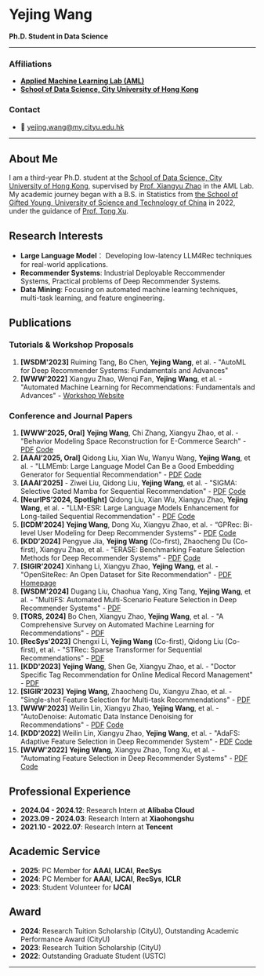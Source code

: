 # Yejing Wang
**Ph.D. Student in Data Science**

---

### Affiliations
- [**Applied Machine Learning Lab (AML)**](https://aml-cityu.github.io/)
- [**School of Data Science, City University of Hong Kong**](https://www.ds.cityu.edu.hk/)

### Contact
- 📧 [yejing.wang@my.cityu.edu.hk](mailto:yejing.wang@my.cityu.edu.hk)

---

## About Me
I am a third-year Ph.D. student at the [School of Data Science, City University of Hong Kong](https://www.cityu.edu.hk/), supervised by [Prof. Xiangyu Zhao](https://zhaoxyai.github.io/) in the AML Lab. My academic journey began with a B.S. in Statistics from [the School of Gifted Young, University of Science and Technology of China](https://en.scgy.ustc.edu.cn/) in 2022, under the guidance of [Prof. Tong Xu](http://staff.ustc.edu.cn/~tongxu/).

## Research Interests
- **Large Language Model**： Developing low-latency LLM4Rec techniques for real-world applications.
- **Recommender Systems**: Industrial Deployable Reccommender Systems, Practical problems of Deep Recommender Systems.
- **Data Mining**: Focusing on automated machine learning techniques, multi-task learning, and feature engineering.

## Publications
### Tutorials & Workshop Proposals
1. **[WSDM'2023]** Ruiming Tang, Bo Chen, **Yejing Wang**, et al. - "AutoML for Deep Recommender Systems: Fundamentals and Advances"
1. **[WWW'2022]** Xiangyu Zhao, Wenqi Fan, **Yejing Wang**, et al. - "Automated Machine Learning for Recommendations: Fundamentals and Advances" - [Workshop Website](https://advanced-recommender-systems.github.io/AutoML-Recommendations/)

### Conference and Journal Papers
1. **[WWW'2025, Oral]** **Yejing Wang**, Chi Zhang, Xiangyu Zhao, et al. - "Behavior Modeling Space Reconstruction for E-Commerce Search" - [PDF](https://arxiv.org/pdf/2501.18216) [Code](https://github.com/Applied-Machine-Learning-Lab/DRP)
1. **[AAAI’2025, Oral]** Qidong Liu, Xian Wu, Wanyu Wang, **Yejing Wang**, et al. - "LLMEmb: Large Language Model Can Be a Good Embedding Generator for Sequential Recommendation" - [PDF](https://arxiv.org/pdf/2409.19925) [Code](https://github.com/liuqidong07/LLMEmb)
2. **[AAAI’2025]** - Ziwei Liu, Qidong Liu, **Yejing Wang**, et al. - "SIGMA: Selective Gated Mamba for Sequential Recommendation" - [PDF](https://arxiv.org/pdf/2408.11451) [Code](https://github.com/ziwliu8/SIGMA)
1. **[NeurIPS’2024, Spotlight]** Qidong Liu, Xian Wu, Xiangyu Zhao, **Yejing Wang**, et al. - "LLM-ESR: Large Language Models Enhancement for Long-tailed Sequential Recommendation" - [PDF](https://arxiv.org/abs/2405.20646) [Code](https://github.com/liuqidong07/LLM-ESR)
2. **[ICDM'2024]** **Yejing Wang**, Dong Xu, Xiangyu Zhao, et al. - “GPRec: Bi-level User Modeling for Deep Recommender Systems” - [PDF](https://arxiv.org/pdf/2410.20730) [Code](https://github.com/Applied-Machine-Learning-Lab/GPRec)
3. **[KDD’2024]** Pengyue Jia, **Yejing Wang** (Co-first), Zhaocheng Du  (Co-first), Xiangyu Zhao, et al. - "ERASE: Benchmarking Feature Selection Methods for Deep Recommender Systems" - [PDF](https://arxiv.org/pdf/2403.12660.pdf) [Code](https://github.com/Applied-Machine-Learning-Lab/ERASE)
4. **[SIGIR’2024]** Xinhang Li, Xiangyu Zhao, **Yejing Wang**, et al. - "OpenSiteRec: An Open Dataset for Site Recommendation" - [PDF](https://arxiv.org/pdf/2307.00856) [Homepage](https://opensiterec.github.io/)
5. **[WSDM'2024]** Dugang Liu, Chaohua Yang, Xing Tang, **Yejing Wang**, et al. - "MultiFS: Automated Multi-Scenario Feature Selection in Deep Recommender Systems" - [PDF](https://dl.acm.org/doi/10.1145/3616855.3635859)
6. **[TORS, 2024]** Bo Chen, Xiangyu Zhao, **Yejing Wang**, et al. - "A Comprehensive Survey on Automated Machine Learning for Recommendations" - [PDF](https://dl.acm.org/doi/abs/10.1145/3630104)
7. **[RecSys'2023]** Chengxi Li, **Yejing Wang** (Co-first), Qidong Liu (Co-first), et al. - "STRec: Sparse Transformer for Sequential Recommendations" - [PDF](https://dl.acm.org/doi/10.1145/3604915.3608779)
8. **[KDD'2023]** **Yejing Wang**, Shen Ge, Xiangyu Zhao, et al. - "Doctor Specific Tag Recommendation for Online Medical Record Management" - [PDF](https://dl.acm.org/doi/pdf/10.1145/3580305.3599810)
9. **[SIGIR'2023]** **Yejing Wang**, Zhaocheng Du, Xiangyu Zhao, et al. - "Single-shot Feature Selection for Multi-task Recommendations" - [PDF](https://dl.acm.org/doi/pdf/10.1145/3539618.3591767)
10. **[WWW'2023]** Weilin Lin, Xiangyu Zhao, **Yejing Wang**, et al. - "AutoDenoise: Automatic Data Instance Denoising for Recommendations" - [PDF](https://dl.acm.org/doi/pdf/10.1145/3543507.3583339) [Code](https://github.com/Applied-Machine-Learning-Lab/AutoDenoise)
11. **[KDD'2022]** Weilin Lin, Xiangyu Zhao, **Yejing Wang**, et al. - "AdaFS: Adaptive Feature Selection in Deep Recommender System" - [PDF](https://dl.acm.org/doi/pdf/10.1145/3534678.3539204) [Code](https://github.com/Applied-Machine-Learning-Lab/AdaFS)
12. **[WWW'2022]** **Yejing Wang**, Xiangyu Zhao, Tong Xu, et al. - "Automating Feature Selection in Deep Recommender Systems" - [PDF](https://dl.acm.org/doi/pdf/10.1145/3485447.3512071) [Code](https://github.com/Dave-AdamsWANG/AutoField)

## Professional Experience
- **2024.04 - 2024.12**: Research Intern at **Alibaba Cloud**
- **2023.09 - 2024.03**: Research Intern at **Xiaohongshu**
- **2021.10 - 2022.07**: Research Intern at **Tencent**

## Academic Service
- **2025**: PC Member for **AAAI**, **IJCAI**, **RecSys**
- **2024**: PC Member for **AAAI**, **IJCAI**, **RecSys**, **ICLR**
- **2023**: Student Volunteer for **IJCAI**

## Award 
- **2024**: Research Tuition Scholarship (CityU), Outstanding Academic Performance Award (CityU)
- **2023**: Research Tuition Scholarship (CityU)
- **2022**: Outstanding Graduate Student (USTC)

---
